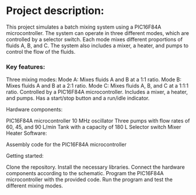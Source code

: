 
<h1> Project description: </h1>
This project simulates a batch mixing system using a PIC16F84A microcontroller. The system can operate in three different modes, which are controlled by a selector switch. Each mode mixes different proportions of fluids A, B, and C. The system also includes a mixer, a heater, and pumps to control the flow of the fluids.

<h3> Key features: </h3>
Three mixing modes: Mode A: Mixes fluids A and B at a 1:1 ratio. Mode B: Mixes fluids A and B at a 2:1 ratio. Mode C: Mixes fluids A, B, and C at a 1:1:1 ratio. Controlled by a PIC16F84A microcontroller. Includes a mixer, a heater, and pumps. Has a start/stop button and a run/idle indicator.

Hardware components:

PIC16F84A microcontroller 10 MHz oscillator Three pumps with flow rates of 60, 45, and 90 L/min Tank with a capacity of 180 L Selector switch Mixer Heater Software:

Assembly code for the PIC16F84A microcontroller

Getting started:

Clone the repository. Install the necessary libraries. Connect the hardware components according to the schematic. Program the PIC16F84A microcontroller with the provided code. Run the program and test the different mixing modes.
